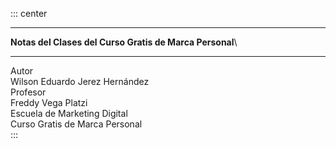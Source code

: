 ::: center
<figure>

</figure>

------------------------------------------------------------------------

**Notas del Clases del Curso Gratis de Marca Personal**\

------------------------------------------------------------------------

Autor\
Wilson Eduardo Jerez Hernández\
Profesor\
Freddy Vega Platzi\
Escuela de Marketing Digital\
Curso Gratis de Marca Personal\
:::
